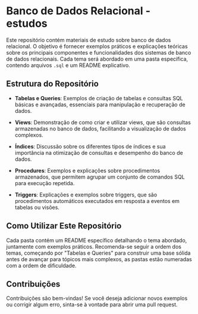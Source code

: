# Banco de Dados Relacional - estudos

Este repositório contém materiais de estudo sobre banco de dados relacional. O objetivo é fornecer exemplos práticos e explicações teóricas sobre os principais componentes e funcionalidades dos sistemas de banco de dados relacionais. Cada tema será abordado em uma pasta específica, contendo arquivos `.sql` e um README explicativo.

## Estrutura do Repositório

- **Tabelas e Queries**: Exemplos de criação de tabelas e consultas SQL básicas e avançadas, essenciais para manipulação e recuperação de dados.

- **Views**: Demonstração de como criar e utilizar views, que são consultas armazenadas no banco de dados, facilitando a visualização de dados complexos.

- **Índices**: Discussão sobre os diferentes tipos de índices e sua importância na otimização de consultas e desempenho do banco de dados.

- **Procedures**: Exemplos e explicações sobre procedimentos armazenados, que permitem agrupar um conjunto de comandos SQL para execução repetida.

- **Triggers**: Explicações e exemplos sobre triggers, que são procedimentos automáticos executados em resposta a eventos em tabelas ou visões.

## Como Utilizar Este Repositório

Cada pasta contém um README específico detalhando o tema abordado, juntamente com exemplos práticos. Recomenda-se seguir a ordem dos temas, começando por "Tabelas e Queries" para construir uma base sólida antes de avançar para tópicos mais complexos, as pastas estão numeradas com a ordem de dificuldade.

## Contribuições

Contribuições são bem-vindas! Se você deseja adicionar novos exemplos ou corrigir algum erro, sinta-se à vontade para abrir uma pull request.
